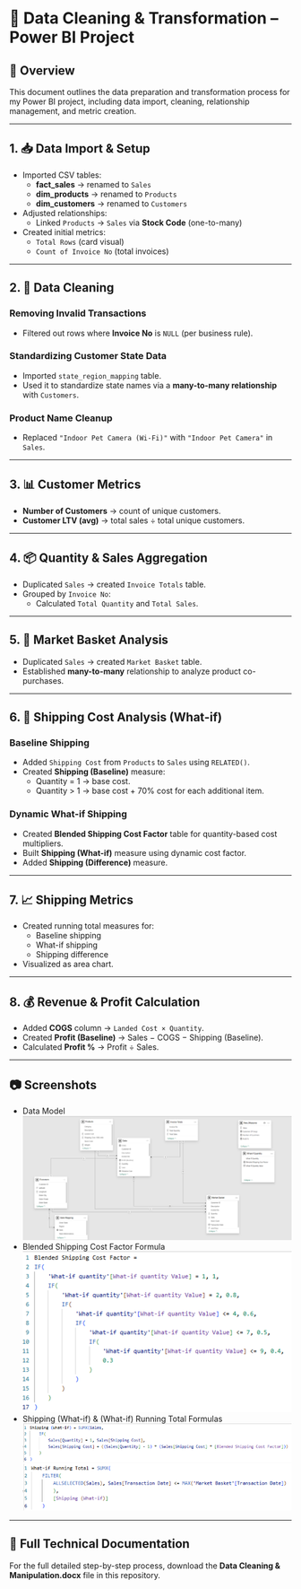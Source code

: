 # 🧹 Data Cleaning & Transformation – Power BI Project

## 📌 Overview
This document outlines the data preparation and transformation process for my Power BI project, including data import, cleaning, relationship management, and metric creation.

---

## 1. 📥 Data Import & Setup
- Imported CSV tables:
  - **fact_sales** → renamed to `Sales`
  - **dim_products** → renamed to `Products`
  - **dim_customers** → renamed to `Customers`
- Adjusted relationships:
  - Linked `Products` → `Sales` via **Stock Code** (one-to-many)
- Created initial metrics:
  - `Total Rows` (card visual)
  - `Count of Invoice No` (total invoices)

---

## 2. 🧼 Data Cleaning
### Removing Invalid Transactions
- Filtered out rows where **Invoice No** is `NULL` (per business rule).

### Standardizing Customer State Data
- Imported `state_region_mapping` table.
- Used it to standardize state names via a **many-to-many relationship** with `Customers`.

### Product Name Cleanup
- Replaced `"Indoor Pet Camera (Wi-Fi)"` with `"Indoor Pet Camera"` in `Sales`.

---

## 3. 📊 Customer Metrics
- **Number of Customers** → count of unique customers.
- **Customer LTV (avg)** → total sales ÷ total unique customers.

---

## 4. 📦 Quantity & Sales Aggregation
- Duplicated `Sales` → created `Invoice Totals` table.
- Grouped by `Invoice No`:
  - Calculated `Total Quantity` and `Total Sales`.

---

## 5. 🛒 Market Basket Analysis
- Duplicated `Sales` → created `Market Basket` table.
- Established **many-to-many** relationship to analyze product co-purchases.

---

## 6. 🚚 Shipping Cost Analysis (What-if)
### Baseline Shipping
- Added `Shipping Cost` from `Products` to `Sales` using `RELATED()`.
- Created **Shipping (Baseline)** measure:
  - Quantity = 1 → base cost.
  - Quantity > 1 → base cost + 70% cost for each additional item.

### Dynamic What-if Shipping
- Created **Blended Shipping Cost Factor** table for quantity-based cost multipliers.
- Built **Shipping (What-if)** measure using dynamic cost factor.
- Added **Shipping (Difference)** measure.

---

## 7. 📈 Shipping Metrics
- Created running total measures for:
  - Baseline shipping
  - What-if shipping
  - Shipping difference
- Visualized as area chart.

---

## 8. 💰 Revenue & Profit Calculation
- Added **COGS** column → `Landed Cost × Quantity`.
- Created **Profit (Baseline)** → Sales − COGS − Shipping (Baseline).
- Calculated **Profit %** → Profit ÷ Sales.

---

## 📷 Screenshots
- Data Model
![Data_Model](../screenshots/Data_cleaning/Data_Model.PNG)
- Blended Shipping Cost Factor Formula
![Blended Shipping Cost Factor](../screenshots/Data_cleaning/Blended_Shipping_Cost_Factor.PNG)
- Shipping (What-if) & (What-if) Running Total Formulas
![What_if_formula](../screenshots/Data_cleaning/What_if_formula.PNG)
![What_if_RT_formula](../screenshots/Data_cleaning/What_if_RT_formula.PNG)

---

## 📂 Full Technical Documentation

For the full detailed step-by-step process, download the **Data Cleaning & Manipulation.docx** file in this repository.




